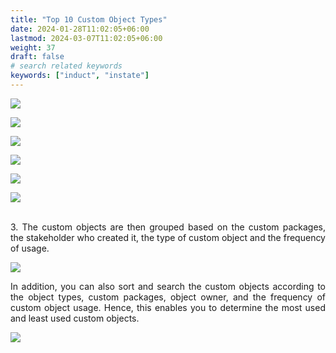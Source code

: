 ```yaml
---
title: "Top 10 Custom Object Types"
date: 2024-01-28T11:02:05+06:00
lastmod: 2024-03-07T11:02:05+06:00
weight: 37
draft: false
# search related keywords
keywords: ["induct", "instate"]
---
```

<div style='text-align: justify;'>

![](https://storage.googleapis.com/ktern-public-files/product-documentation/Digital%20Maps/67_launch_top_10_custom_object_types_custom_objects_assessment_digital_maps.png)

![](https://storage.googleapis.com/ktern-public-files/product-documentation/Digital%20Maps/68_top_10_custom_object_types_custom_objects_assessment_digital_maps.png)
 
![](https://storage.googleapis.com/ktern-public-files/product-documentation/Digital%20Maps/69_summary_top_10_custom_object_types_custom_objects_assessment_digital_maps.png)
 
![](https://storage.googleapis.com/ktern-public-files/product-documentation/Digital%20Maps/70_custom_objects_top_10_custom_object_types_custom_objects_assessment_digital_maps.png)
 
![](https://storage.googleapis.com/ktern-public-files/product-documentation/Digital%20Maps/71_custom_reports_top_10_custom_object_types_custom_objects_assessment_digital_maps.png)
 
![](https://storage.googleapis.com/ktern-public-files/product-documentation/Digital%20Maps/72_custom_transactions_top_10_custom_object_types_custom_objects_assessment_digital_maps.png)
 

</br>3. The custom objects are then grouped based on the custom packages, the stakeholder who created it, the type of custom object and the frequency of usage.

![](https://storage.googleapis.com/ktern-public-files/product-documentation/Digital%20Maps/66_custom_objects_assessment_digital_maps.png)

In addition, you can also sort and search the custom objects according to the object types, custom packages, object owner, and the frequency of custom object usage. Hence, this enables you to determine the most used and least used custom objects.

![](https://storage.googleapis.com/ktern-public-files/product-documentation/Digital%20Maps/73_usage_frequency_top_10_custom_object_types_custom_objects_assessment_digital_maps.png)
 
</div>